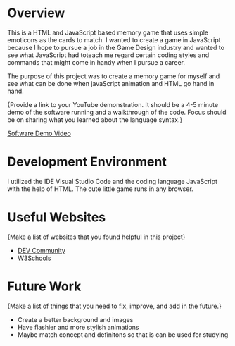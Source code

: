 # Overview

This is a HTML and JavaScript based memory game that uses simple emoticons as the cards to match. I wanted to create a game in JavaScript because I hope to pursue a job in the Game Design industry and wanted to see what JavaScript had toteach me regard certain coding styles and commands that might come in handy when I pursue a career.

The purpose of this project was to create a memory game for myself and see what can be done when javaScript animation and HTML go hand in hand.

{Provide a link to your YouTube demonstration. It should be a 4-5 minute demo of the software running and a walkthrough of the code. Focus should be on sharing what you learned about the language syntax.}

[Software Demo Video](http://youtube.link.goes.here)

# Development Environment

I utilized the IDE Visual Studio Code and the coding language JavaScript with the help of HTML. The cute little game runs in any browser.


# Useful Websites

{Make a list of websites that you found helpful in this project}

- [DEV Community](https://dev.to/javascriptacademy/creating-a-memory-card-game-with-html-css-and-javascript-57g1)
- [W3Schools](https://www.w3schools.com/js/)

# Future Work

{Make a list of things that you need to fix, improve, and add in the future.}

- Create a better background and images
- Have flashier and more stylish animations
- Maybe match concept and definitons so that is can be used for studying

